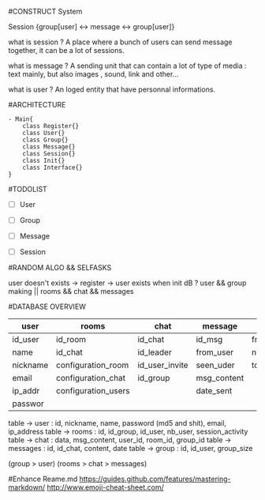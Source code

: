 #CONSTRUCT System 

Session {group[user] <-> message <-> group[user]}

what is session ? 
A place where a bunch of users can send message together, it can be a lot of sessions.

what is message ? 
A sending unit that can contain a lot of type of media : text mainly, but also images , sound, link and other...

what is user ? 
An loged entity that have personnal informations.


#ARCHITECTURE

	- Main{
		class Register{}
		class User{}
		class Group{}
		class Message{}
		class Session{}
		class Init{}
		class Interface{}
	}


#TODOLIST

- [ ] User
- [ ] Group
- [ ] Message
- [ ] Session


#RANDOM ALGO && SELFASKS

user doesn't exists -> register -> user exists
when init dB ? user && group making || rooms && chat && messages 

#DATABASE OVERVIEW

user|rooms|chat|message|group|security_system
----|-----|----|-------|-----|---------------
id_user|id_room|id_chat|id_msg|friend_list|id_user|
name|id_chat|id_leader|from_user|nearby_user|token_key|
nickname|configuration_room|id_user_invite|seen_uder|to_user||
email|configuration_chat|id_group|msg_content|||
ip_addr|configuration_users||date_sent|||
passwor||||||

table -> user : id, nickname, name, password (md5 and shit), email, ip_address
table -> rooms : id, id_group, id_user, nb_user, session_activity
table -> chat : data, msg_content, user_id, room_id, group_id
table -> messages : id, id_chat, content, date
table -> group : id, id_user, group_size

(group > user) <link> (rooms > chat > messages)

#Enhance Reame.md
https://guides.github.com/features/mastering-markdown/
http://www.emoji-cheat-sheet.com/